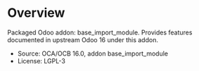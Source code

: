 # Overview

Packaged Odoo addon: base_import_module. Provides features documented in upstream Odoo 16 under this addon.

- Source: OCA/OCB 16.0, addon base_import_module
- License: LGPL-3
